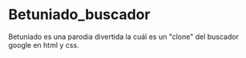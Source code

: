 # Betuniado_buscador
Betuniado es una parodia divertida la cuál es un "clone" del buscador google en html y css.
